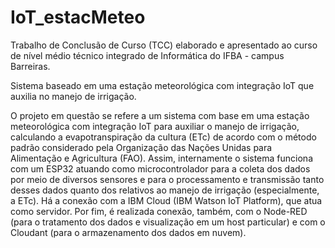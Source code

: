 # IoT_estacMeteo
Trabalho de Conclusão de Curso (TCC) elaborado e apresentado ao curso de nível médio técnico integrado de Informática do IFBA - campus Barreiras.

Sistema baseado em uma estação meteorológica com integração IoT que auxilia no manejo de irrigação.

O projeto em questão se refere a um sistema com base em uma estação meteorológica com integração IoT para auxiliar o manejo de irrigação, calculando a evapotranspiração da cultura (ETc) de acordo com o método padrão considerado pela Organização das Nações Unidas para Alimentação e Agricultura (FAO). 
Assim, internamente o sistema funciona com um ESP32 atuando como microcontrolador para a coleta dos dados por meio de diversos sensores e para o processamento e transmissão tanto desses dados quanto dos relativos ao manejo de irrigação (especialmente, a ETc). Há a conexão com a IBM Cloud (IBM Watson IoT Platform), que atua como servidor. Por fim, é realizada conexão, também, com o Node-RED (para o tratamento dos dados e visualização em um host particular) e com o Cloudant (para o armazenamento dos dados em nuvem).

